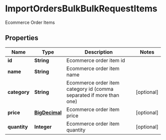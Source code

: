 

# ImportOrdersBulkBulkRequestItems

Ecommerce Order Items
## Properties

Name | Type | Description | Notes
------------ | ------------- | ------------- | -------------
**id** | **String** | Ecommerce order item id | 
**name** | **String** | Ecommerce order item name | 
**category** | **String** | Ecommerce order item category id (comma separated if more than one) |  [optional]
**price** | [**BigDecimal**](BigDecimal.md) | Ecommerce order item price |  [optional]
**quantity** | **Integer** | Ecommerce order item quantity |  [optional]



